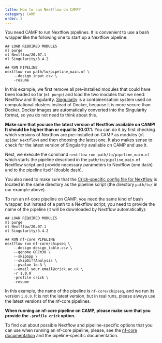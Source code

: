 ```yaml
---
title: How to run Nextflow on CAMP?
category: CAMP
order: 3
---
```


You need CAMP to run Nextflow pipelines. It is convenient to use a bash wrapper like the following one to start up a Nextflow pipeline:

```
## LOAD REQUIRED MODULES
ml purge
ml Nextflow/20.07.1
ml Singularity/3.4.2

## RUN PIPELINE
nextflow run path/to/pipeline_main.nf \
    --design input.csv \
    -resume
```

In this example, we first remove all pre-installed modules that could have been loaded so far (`ml purge`) and load the two modules that we need: Nextflow and Singularity. [Singularity](https://en.wikipedia.org/wiki/Singularity_(software)) is a containerisation system used on computational clusters instead of Docker, because it is more secure than Docker. Docker images are automatically converted into the Singularity format, so you do not need to think about this. 

**Make sure that you use the latest version of Nextflow available on CAMP! It should be higher than or equal to 20.07.1.** You can do it by first checking which versions of Nextflow are pre-installed on CAMP as modules (`ml spider Nextflow`) and then choosing the latest one. It also makes sense to check for the latest version of Singularity available on CAMP and use it.

Next, we execute the command `nextflow run path/to/pipeline_main.nf` which starts the pipeline described in the `path/to/pipeline_main.nf` Nextflow script and provide necessary parameters to Nextflow (one dash) and to the pipeline itself (double dash).

You also need to make sure that the [Crick-specific config file for Nextflow](https://github.com/luslab/luslab-nf-modules/blob/master/configs/crick.config) is located in the same directory as the pipeline script (the directory `path/to/` in our example above).

To run an nf-core pipeline on CAMP, you need the same kind of bash wrapper, but instead of a path to a Nextflow script, you need to provide the name of the pipeline (it will be downloaded by Nextflow automatically):

```
## LOAD REQUIRED MODULES
ml purge
ml Nextflow/20.07.1
ml Singularity/3.4.2

## RUN nf-core PIPELINE
nextflow run nf-core/chipseq \
    --design design_table.csv \
    --genome GRCm38 \
    --skipSpp \
    --skipDiffAnalysis \
    --pvalue 1e-3 \
    --email your.email@crick.ac.uk \
    -r 1.0.0
    -profile crick \
    -resume
```

In this example, the name of the pipeline is `nf-core/chipseq`, and we run its version `1.0.0`. It is not the latest version, but in real runs, please always use the latest versions of the nf-core pipelines.

**When running an nf-core pipeline on CAMP, please make sure that you provide the `-profile crick` option.** 

To find out about possible Nextflow and pipeline-specific options that you can use when running an nf-core pipeline, please, see the [nf-core documentation](https://nf-co.re/usage/introduction) and the pipeline-specific documentation.
